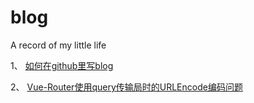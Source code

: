 # blog
A record of my little life

1、 <a href="https://github.com/k-jay-wang/blog/issues/1">如何在github里写blog</a>

2、 <a href="https://github.com/k-jay-wang/blog/issues/3">Vue-Router使用query传输局时的URLEncode编码问题</a>
